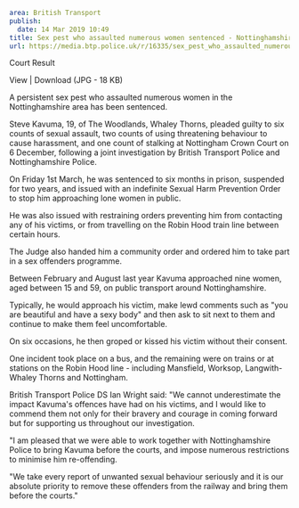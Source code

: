 ```yaml
area: British Transport
publish:
  date: 14 Mar 2019 10:49
title: Sex pest who assaulted numerous women sentenced - Nottinghamshire
url: https://media.btp.police.uk/r/16335/sex_pest_who_assaulted_numerous_women_sentenced_-
```

Court Result

View | Download (JPG - 18 KB)

A persistent sex pest who assaulted numerous women in the Nottinghamshire area has been sentenced.

Steve Kavuma, 19, of The Woodlands, Whaley Thorns, pleaded guilty to six counts of sexual assault, two counts of using threatening behaviour to cause harassment, and one count of stalking at Nottingham Crown Court on 6 December, following a joint investigation by British Transport Police and Nottinghamshire Police.

On Friday 1st March, he was sentenced to six months in prison, suspended for two years, and issued with an indefinite Sexual Harm Prevention Order to stop him approaching lone women in public.

He was also issued with restraining orders preventing him from contacting any of his victims, or from travelling on the Robin Hood train line between certain hours.

The Judge also handed him a community order and ordered him to take part in a sex offenders programme.

Between February and August last year Kavuma approached nine women, aged between 15 and 59, on public transport around Nottinghamshire.

Typically, he would approach his victim, make lewd comments such as "you are beautiful and have a sexy body" and then ask to sit next to them and continue to make them feel uncomfortable.

On six occasions, he then groped or kissed his victim without their consent.

One incident took place on a bus, and the remaining were on trains or at stations on the Robin Hood line - including Mansfield, Worksop, Langwith-Whaley Thorns and Nottingham.

British Transport Police DS Ian Wright said: "We cannot underestimate the impact Kavuma's offences have had on his victims, and I would like to commend them not only for their bravery and courage in coming forward but for supporting us throughout our investigation.

"I am pleased that we were able to work together with Nottinghamshire Police to bring Kavuma before the courts, and impose numerous restrictions to minimise him re-offending.

"We take every report of unwanted sexual behaviour seriously and it is our absolute priority to remove these offenders from the railway and bring them before the courts."
